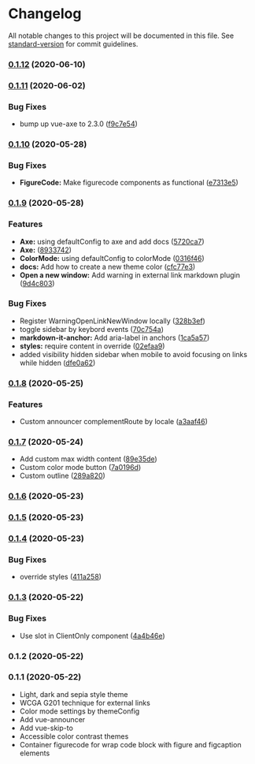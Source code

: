 # Changelog

All notable changes to this project will be documented in this file. See [standard-version](https://github.com/conventional-changelog/standard-version) for commit guidelines.

### [0.1.12](https://github.com/vue-a11y/vuepress-theme-default-vue-a11y/compare/v0.1.11...v0.1.12) (2020-06-10)

### [0.1.11](https://github.com/vue-a11y/vuepress-theme-default-vue-a11y/compare/v0.1.10...v0.1.11) (2020-06-02)


### Bug Fixes

* bump up vue-axe to 2.3.0 ([f9c7e54](https://github.com/vue-a11y/vuepress-theme-default-vue-a11y/commit/f9c7e54ad7f46ce481bbd46def237673b622ff2f))

### [0.1.10](https://github.com/vue-a11y/vuepress-theme-default-vue-a11y/compare/v0.1.9...v0.1.10) (2020-05-28)


### Bug Fixes

* **FigureCode:** Make figurecode components as functional ([e7313e5](https://github.com/vue-a11y/vuepress-theme-default-vue-a11y/commit/e7313e59f85cc847fb1a671ee8af32406a286529))

### [0.1.9](https://github.com/vue-a11y/vuepress-theme-default-vue-a11y/compare/v0.1.8...v0.1.9) (2020-05-28)


### Features

* **Axe:** using defaultConfig to axe and add docs ([5720ca7](https://github.com/vue-a11y/vuepress-theme-default-vue-a11y/commit/5720ca79694e66a9c101bd4f10bf3d791b7c72d2))
* **Axe:** ([8933742](https://github.com/vue-a11y/vuepress-theme-default-vue-a11y/commit/8933742dc6430407aa3fd273cf2d4f85faf3a8a3))
* **ColorMode:** using defaultConfig to colorMode ([0316f46](https://github.com/vue-a11y/vuepress-theme-default-vue-a11y/commit/0316f460de13ccb9c81f1341307745b21934edfe))
* **docs:** Add how to create a new theme color ([cfc77e3](https://github.com/vue-a11y/vuepress-theme-default-vue-a11y/commit/cfc77e3e21ddb2b0e3be09fd3e38be10d8ed33a0))
* **Open a new window:** Add warning in external link markdown plugin ([9d4c803](https://github.com/vue-a11y/vuepress-theme-default-vue-a11y/commit/9d4c80355dd5060852c808366a5e9e7dd9151e36))


### Bug Fixes

* Register WarningOpenLinkNewWindow locally ([328b3ef](https://github.com/vue-a11y/vuepress-theme-default-vue-a11y/commit/328b3ef822ccfee0f1477e1aad753fd9f6af156d))
* toggle sidebar by keybord events ([70c754a](https://github.com/vue-a11y/vuepress-theme-default-vue-a11y/commit/70c754a04791f04ea020b2dad3082343058684cb))
* **markdown-it-anchor:** Add aria-label in anchors ([1ca5a57](https://github.com/vue-a11y/vuepress-theme-default-vue-a11y/commit/1ca5a5754c3ec44862f655732dc3c50179687875))
* **styles:** require content in override ([02efaa9](https://github.com/vue-a11y/vuepress-theme-default-vue-a11y/commit/02efaa98248c5fe9dd2f3b33b029a82d9d6e4830))
* added visibility hidden sidebar when mobile to avoid focusing on links while hidden ([dfe0a62](https://github.com/vue-a11y/vuepress-theme-default-vue-a11y/commit/dfe0a6222f650365c812f5fa6501e4d5ba88f85d))

### [0.1.8](https://github.com/vue-a11y/vuepress-theme-default-vue-a11y/compare/v0.1.5...v0.1.8) (2020-05-25)


### Features

* Custom announcer complementRoute by locale ([a3aaf46](https://github.com/vue-a11y/vuepress-theme-default-vue-a11y/commit/a3aaf46ab94e53efaa5e848639bcdc6dfac45610))

### [0.1.7](https://github.com/vue-a11y/vuepress-theme-default-vue-a11y/compare/v0.1.5...v0.1.7) (2020-05-24)

* Add custom max width content ([89e35de](https://github.com/vue-a11y/vuepress-theme-default-vue-a11y/commit/89e35dead55cf0c9fb3c340ea3b0015054ca728a))
* Custom color mode button ([7a0196d](https://github.com/vue-a11y/vuepress-theme-default-vue-a11y/commit/7a0196d05de1a927a26086dfaf81a820782b6e4a))
* Custom outline ([289a820](https://github.com/vue-a11y/vuepress-theme-default-vue-a11y/commit/289a820ef662fad0f05ecfb819403e50910f043e))

### [0.1.6](https://github.com/vue-a11y/vuepress-theme-default-vue-a11y/compare/v0.1.5...v0.1.6) (2020-05-23)

### [0.1.5](https://github.com/vue-a11y/vuepress-theme-default-vue-a11y/compare/v0.1.4...v0.1.5) (2020-05-23)

### [0.1.4](https://github.com/vue-a11y/vuepress-theme-default-vue-a11y/compare/v0.1.3...v0.1.4) (2020-05-23)


### Bug Fixes

* override styles ([411a258](https://github.com/vue-a11y/vuepress-theme-default-vue-a11y/commit/411a2589fd2f0d5063fbc1d20486f6116e2d515c))

### [0.1.3](https://github.com/vue-a11y/vuepress-theme-default-vue-a11y/compare/v0.1.2...v0.1.3) (2020-05-22)


### Bug Fixes

* Use slot in ClientOnly component ([4a4b46e](https://github.com/vue-a11y/vuepress-theme-default-vue-a11y/commit/4a4b46e92835c3b8ed4c5aed2de10a0b8feb0a03))

### 0.1.2 (2020-05-22)

### 0.1.1 (2020-05-22)

- Light, dark and sepia style theme
- WCGA G201 technique for external links
- Color mode settings by themeConfig
- Add vue-announcer
- Add vue-skip-to
- Accessible color contrast themes
- Container figurecode for wrap code block with figure and figcaption elements
